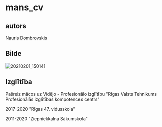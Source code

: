 # mans_cv

## autors
Nauris Dombrovskis

## Bilde
![20210201_150141](https://user-images.githubusercontent.com/78017805/106465319-7b3ce500-64a2-11eb-9e38-5852e59224d2.jpg)



## Izglītība

Pašreiz mācos uz Vidējo - Profesionālo izglītību "Rīgas Valsts Tehnikums Profesionālās izglītības kompotences centrs"

2017-2020 "Rīgas 47. vidusskola"

2011-2020 "Ziepniekkalna Sākumskola"